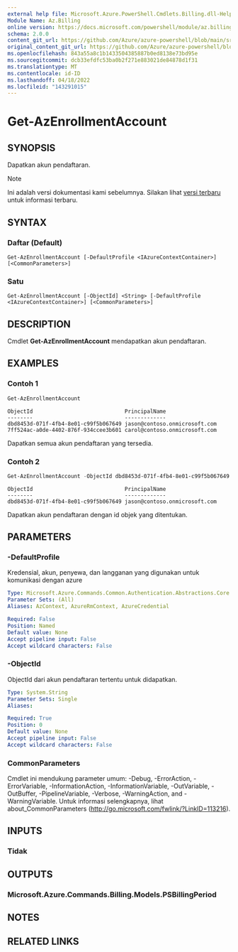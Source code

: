 ```yaml
---
external help file: Microsoft.Azure.PowerShell.Cmdlets.Billing.dll-Help.xml
Module Name: Az.Billing
online version: https://docs.microsoft.com/powershell/module/az.billing/get-azenrollmentaccount
schema: 2.0.0
content_git_url: https://github.com/Azure/azure-powershell/blob/main/src/Billing/Billing/help/Get-AzEnrollmentAccount.md
original_content_git_url: https://github.com/Azure/azure-powershell/blob/main/src/Billing/Billing/help/Get-AzEnrollmentAccount.md
ms.openlocfilehash: 843a55a8c1b1433504385887b0ed8138e73bd95e
ms.sourcegitcommit: dcb33efdfc53ba0b2f271e883021de84878d1f31
ms.translationtype: MT
ms.contentlocale: id-ID
ms.lasthandoff: 04/18/2022
ms.locfileid: "143291015"
---
```

# Get-AzEnrollmentAccount

## SYNOPSIS
Dapatkan akun pendaftaran.

> [!NOTE]
>Ini adalah versi dokumentasi kami sebelumnya. Silakan lihat [versi terbaru](/powershell/module/az.billing/get-azenrollmentaccount) untuk informasi terbaru.

## SYNTAX

### Daftar (Default)
```
Get-AzEnrollmentAccount [-DefaultProfile <IAzureContextContainer>] [<CommonParameters>]
```

### Satu
```
Get-AzEnrollmentAccount [-ObjectId] <String> [-DefaultProfile <IAzureContextContainer>] [<CommonParameters>]
```

## DESCRIPTION
Cmdlet **Get-AzEnrollmentAccount** mendapatkan akun pendaftaran.

## EXAMPLES

### Contoh 1
```powershell
Get-AzEnrollmentAccount
```

```output
ObjectId                             PrincipalName
--------                             -------------
dbd8453d-071f-4fb4-8e01-c99f5b067649 jason@contoso.onmicrosoft.com
7ff524ac-a0de-4402-876f-934ccee3b601 carol@contoso.onmicrosoft.com
```

Dapatkan semua akun pendaftaran yang tersedia.

### Contoh 2
```powershell
Get-AzEnrollmentAccount -ObjectId dbd8453d-071f-4fb4-8e01-c99f5b067649
```

```output
ObjectId                             PrincipalName
--------                             -------------
dbd8453d-071f-4fb4-8e01-c99f5b067649 jason@contoso.onmicrosoft.com
```

Dapatkan akun pendaftaran dengan id objek yang ditentukan.

## PARAMETERS

### -DefaultProfile
Kredensial, akun, penyewa, dan langganan yang digunakan untuk komunikasi dengan azure

```yaml
Type: Microsoft.Azure.Commands.Common.Authentication.Abstractions.Core.IAzureContextContainer
Parameter Sets: (All)
Aliases: AzContext, AzureRmContext, AzureCredential

Required: False
Position: Named
Default value: None
Accept pipeline input: False
Accept wildcard characters: False
```

### -ObjectId
ObjectId dari akun pendaftaran tertentu untuk didapatkan.

```yaml
Type: System.String
Parameter Sets: Single
Aliases:

Required: True
Position: 0
Default value: None
Accept pipeline input: False
Accept wildcard characters: False
```

### CommonParameters
Cmdlet ini mendukung parameter umum: -Debug, -ErrorAction, -ErrorVariable, -InformationAction, -InformationVariable, -OutVariable, -OutBuffer, -PipelineVariable, -Verbose, -WarningAction, and -WarningVariable. Untuk informasi selengkapnya, lihat about_CommonParameters (http://go.microsoft.com/fwlink/?LinkID=113216).

## INPUTS

### Tidak

## OUTPUTS

### Microsoft.Azure.Commands.Billing.Models.PSBillingPeriod

## NOTES

## RELATED LINKS
